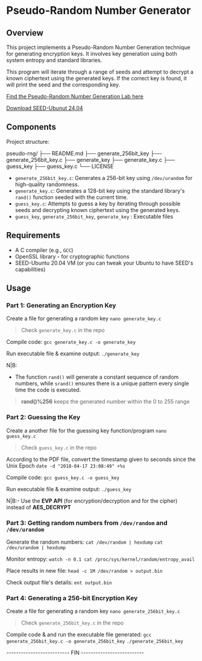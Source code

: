 # Pseudo-Random Number Generator

## Overview
This project implements a Pseudo-Random Number Generation technique for generating encryption keys. It involves key generation using both system entropy and standard libraries.

This program will iterate through a range of seeds and attempt to decrypt a known ciphertext using the generated keys. If the correct key is found, it will print the seed and the corresponding key.


[Find the Pseudo-Random Number Generation Lab here](https://seedsecuritylabs.org/Labs_20.04/Crypto/Crypto_Random_Number/) 

[Download SEED-Ubunut 24.04](https://seedsecuritylabs.org/labsetup.html)

## Components
Project structure:

pseudo-rng/
├── README.md
├── generate_256bit_key
├── generate_256bit_key.c
├── generate_key
├── generate_key.c
├── guess_key
├── guess_key.c
└── LICENSE

- `generate_256bit_key.c`: Generates a 256-bit key using `/dev/urandom` for high-quality randomness.
- `generate_key.c`: Generates a 128-bit key using the standard library's `rand()` function seeded with the current time.
- `guess_key.c`: Attempts to guess a key by iterating through possible seeds and decrypting known ciphertext using the generated keys.
- `guess_key`, `generate_256bit_key`, `generate_key` : Executable files



## Requirements
- A C compiler (e.g., `GCC`)
- OpenSSL library - for cryptographic functions
- SEED-Ubuntu 20.04 VM (or you can tweak your Ubuntu to have SEED's capabilities)


## Usage

### Part 1: Generating an Encryption Key

Create a file for generating a random key 
```nano generate_key.c```
> Check `generate_key.c` in the repo

Compile code:
```gcc generate_key.c -o generate_key```

Run executable file & examine output:
```./generate_key```

N|B:
- The function `rand()` will generate a constant sequence of random numbers, while `srand()` ensures there is a unique pattern every single time the code is executed.

> **rand()%256** keeps the generated number within the 0 to 255 range 


### Part 2: Guessing the Key

Create a another file for the guessing key function/program 
```nano guess_key.c```
> Check `guess_key.c`  in the repo

According to the PDF file, convert the timestamp given to seconds since the Unix Epoch
```date -d "2018-04-17 23:08:49" +%s```

Compile code:
```gcc guess_key.c -o guess_key```

Run executable file & examine output:
```./guess_key```

N|B:- Use the **EVP API** (for encryption/decryption and for the cipher) instead of  **AES_DECRYPT**



### Part 3: Getting random numbers from `/dev/random` and `/dev/urandom`

Generate the random numbers:
```cat /dev/random | hexdump```
```cat /dev/urandom | hexdump```

Monitor entropy:
```watch -n 0.1 cat /proc/sys/kernel/random/entropy_avail```

Place results in new file:
```head -c 1M /dev/random > output.bin```

Check output file's details:
```ent output.bin```


### Part 4: Generating a 256-bit Encryption Key

Create a file for generating a random key 
```nano generate_256bit_key.c```
> Check `generate_256bit_key.c` in the repo

Compile code & and run the executable file generated:
```gcc generate_256bit_key.c -o generate_256bit_key```
```./generate_256bit_key```


-------------------------- FIN --------------------------
